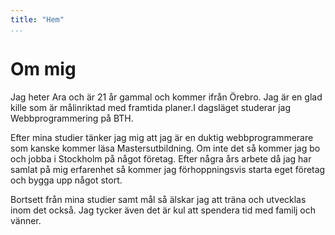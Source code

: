 ```yaml
---
title: "Hem"
...
```

Om mig
==========================================
Jag heter Ara och är 21 år gammal och kommer ifrån Örebro. Jag är en glad kille som är målinriktad med framtida planer.I dagsläget studerar jag Webbprogrammering på BTH.

Efter mina studier tänker jag mig att jag är en duktig webbprogrammerare som kanske kommer läsa Mastersutbildning. Om inte det så kommer jag bo och jobba i Stockholm på något företag. Efter några års arbete då jag har samlat på mig erfarenhet så kommer jag förhoppningsvis starta eget företag och bygga upp något stort.

Bortsett från mina studier samt mål så älskar jag att träna och utvecklas inom det också. Jag tycker även det är kul att spendera tid med familj och vänner.

